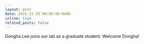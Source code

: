 ```yaml
---
layout: post
date: 2022-11-28 00:00:00-0400
inline: true
related_posts: false
---
```


Dongha Lee joins our lab as a graduate student. Welcome Dongha!
